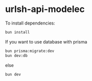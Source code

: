 # urlsh-api-modelec

To install dependencies:

```bash
bun install
```
  
If you want to use database with prisma  
  
```bash
bun prisma:migrate:dev
bun dev:db
```
  
else 
  
```bash
bun dev
```
